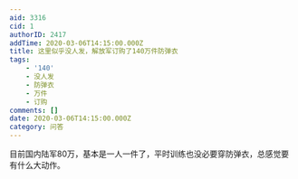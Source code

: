 ```yaml
---
aid: 3316
cid: 1
authorID: 2417
addTime: 2020-03-06T14:15:00.000Z
title: 这里似乎没人发，解放军订购了140万件防弹衣
tags:
    - '140'
    - 没人发
    - 防弹衣
    - 万件
    - 订购
comments: []
date: 2020-03-06T14:15:00.000Z
category: 问答
---
```


目前国内陆军80万，基本是一人一件了，平时训练也没必要穿防弹衣，总感觉要有什么大动作。
